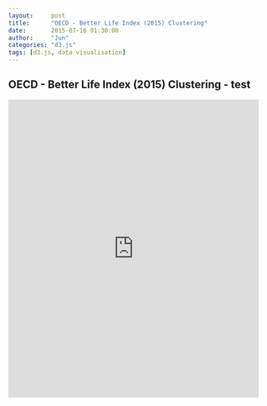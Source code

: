 ```yaml
---
layout:     post
title:      "OECD - Better Life Index (2015) Clustering"
date:       2015-07-16 01:30:00
author:     "Jun"
categories: "d3.js"
tags: [d3.js, data visualisation]
---
```


<h2 class="section-heading">OECD - Better Life Index (2015) Clustering - test</h2>
<iframe src="http://bl.ocks.org/junkwhinger/raw/3bd8a0856d74034ff257" width="100%" height="600px" marginwidth="0" marginheight="0" scrolling="no" frameBorder="0"></iframe>
